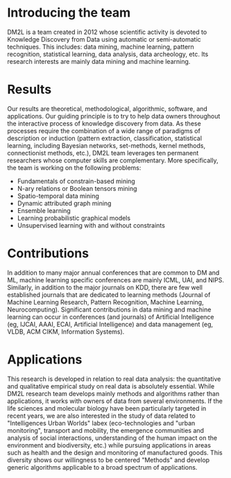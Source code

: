 # Introducing the team

DM2L is a team created in 2012 whose scientific activity is devoted to Knowledge Discovery from Data using automatic or semi-automatic techniques. This includes: data mining, machine learning, pattern recognition, statistical learning, data analysis, data archeology, etc. Its research interests are mainly data mining and machine learning.

# Results

Our results are theoretical, methodological, algorithmic, software, and applications. Our guiding principle is to try to help data owners throughout the interactive process of knowledge discovery from data. As these processes require the combination of a wide range of paradigms of description or induction (pattern extraction, classification, statistical learning, including Bayesian networks, set-methods, kernel methods, connectionist methods, etc.), DM2L team leverages ten permanent researchers whose computer skills are complementary. More specifically, the team is working on the following problems:
* Fundamentals of constrain-based mining
* N-ary relations or Boolean tensors mining
* Spatio-temporal data mining
* Dynamic attributed graph mining
* Ensemble learning
* Learning probabilistic graphical models
* Unsupervised learning with and without constraints

# Contributions
In addition to many major annual conferences that are common to DM and ML, machine learning specific conferences are mainly ICML, UAI, and NIPS. Similarly, in addition to the major journals on KDD, there are few well established journals that are dedicated to learning methods (Journal of Machine Learning Research, Pattern Recognition, Machine Learning, Neurocomputing). Significant contributions in data mining and machine learning can occur in conferences (and journals) of Artificial Intelligence (eg, IJCAI, AAAI, ECAI, Artificial Intelligence) and data management (eg, VLDB, ACM CIKM, Information Systems).

# Applications
This research is developed in relation to real data analysis: the quantitative and qualitative empirical study on real data is absolutely essential. While DM2L research team develops mainly methods and algorithms rather than applications, it works with owners of data from several environments. If the life sciences and molecular biology have been particularly targeted in recent years, we are also interested in the study of data related to "Intelligences Urban Worlds" labex (eco-technologies and "urban monitoring", transport and mobility, the emergence communities and analysis of social interactions, understanding of the human impact on the environment and biodiversity, etc.) while pursuing applications in areas such as health and the design and monitoring of manufactured goods. This diversity shows our willingness to be centered "Methods" and develop generic algorithms applicable to a broad spectrum of applications.
